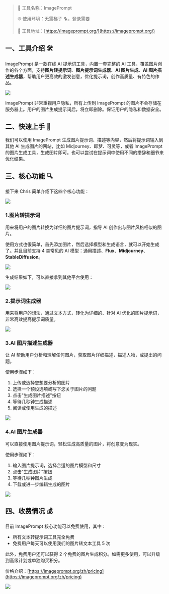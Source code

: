 > 🌟 工具名称：ImagePrompt
>
> 🌐 使用环境：无需梯子 🪜，登录需要
>
> 🔗 工具地址：[https://imageprompt.org/](https://imageprompt.org/)

## 一、工具介绍 🛠️

ImagePrompt 是一款在线 AI 提示词工具，内置一套完整的 AI 工具，覆盖图片创作的各个方面，支持**图片转提示词**、**图片提示词生成器**、**AI 图片生成**、**AI 图片描述生成器**，帮助用户更高效的激发创意，优化提示词，创作高质量、有特色的作品。

![](https://cdn.nlark.com/yuque/0/2025/png/186051/1741735192387-3d8df042-0484-4376-9795-9fba492c1609.png)

ImagePrompt 非常重视用户隐私，所有上传到 ImagePrompt 的图片不会存储在服务器上。用户的图片生成提示词后，将立即删除。保证用户的隐私和数据安全。

## 二、快速上手 🚀

我们可以使用 ImagePrompt 生成图片提示词、描述等内容，然后将提示词输入到其他 AI 生成图片的网站，比如 Midjourney、即梦、可灵等，或者 ImagePrompt 的图片生成工具，生成图片即可。也可以尝试在提示词中使用不同的措辞和细节来优化结果。

## 三、核心功能 🔍

接下来 Chris 简单介绍下这四个核心功能：

![](https://cdn.nlark.com/yuque/0/2025/png/186051/1741735945495-b092d27b-de38-49cb-b361-efefd10612dd.png)

### 1.图片转提示词

用来将用户的图片转换为详细的图片提示词，指导 AI 创作出与图片风格相似的图片。

使用方式也很简单，首先添加图片，然后选择模型和生成语言，就可以开始生成了。并且目前支持 4 类常见的 AI 模型：通用描述、**Flux**、**Midjourney**、**StableDiffusion**。

![](https://cdn.nlark.com/yuque/0/2025/png/186051/1741736047295-ed305752-6ea0-4407-bc76-00c079a14955.png)

生成结果如下，可以直接拿到其他平台使用：

![](https://cdn.nlark.com/yuque/0/2025/png/186051/1741736076250-f8638c53-0fc8-4edd-b21c-6333c3ac3877.png)

### 2.提示词生成器

用来将用户的想法，通过文本方式，转化为详细的、针对 AI 优化的图片提示词，非常高效提高提示词质量。

![](https://cdn.nlark.com/yuque/0/2025/png/186051/1741736329404-cc536926-85b9-44bd-a07b-f663e1419c25.png)

### 3.AI 图片描述生成器

让 AI 帮助用户分析和理解任何图片，获取图片详细描述，描述人物，或提出的问题。

使用步骤如下：

1. 上传或选择您想要分析的图片
2. 选择一个预设选项或写下您关于图片的问题
3. 点击"生成图片描述"按钮
4. 等待几秒钟生成描述
5. 阅读或使用生成的描述

![](https://cdn.nlark.com/yuque/0/2025/png/186051/1741736426816-d3c041f4-21c7-40f7-ab70-52f3004ac94c.png)

### 4.AI 图片生成器

可以直接使用图片提示词，轻松生成高质量的图片，将创意变为现实。

使用步骤如下：

1. 输入图片提示词，选择合适的图片模型和尺寸
2. 点击"生成图片"按钮
3. 等待几秒钟图片生成
4. 下载或进一步编辑生成的图片

![](https://cdn.nlark.com/yuque/0/2025/png/186051/1741736714163-ae890d0d-92e4-4c5e-a624-aa1cab8c9fe5.png)

## 四、收费情况 💰

目前 ImagePrompt 核心功能可以免费使用，其中：

- 所有文本转提示词工具完全免费
- 免费用户每天可以使用我们的图片转文本工具 5 次

此外，免费用户还可以获得 2 个免费的图片生成积分。如需更多使用，可以升级到高级计划或单独购买积分。

价格介绍：[https://imageprompt.org/zh/pricing](https://imageprompt.org/zh/pricing)

![](https://cdn.nlark.com/yuque/0/2025/png/186051/1741736770270-775462d4-b917-444b-a1aa-4f2e5f985285.png)
